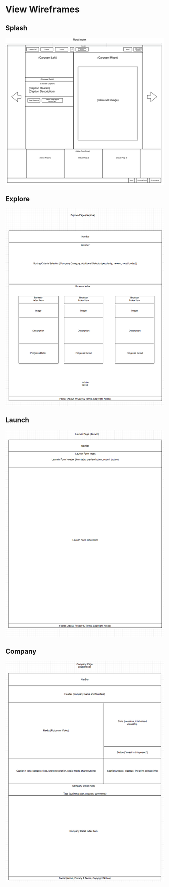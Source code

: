 # View Wireframes

## Splash
![splash]

## Explore
![explore]

## Launch
![launch]

## Company
![company]

[splash]: ./wireframes/splash.png
[explore]: ./wireframes/explore.png
[launch]: ./wireframes/launch.png
[company]: ./wireframes/company.png
